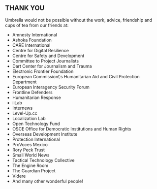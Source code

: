 THANK YOU
---------

Umbrella would not be possible without the work, advice, friendship and cups of tea from our friends at:

*   Amnesty International
*   Ashoka Foundation
*   CARE International
*   Centre for Digital Resilience
*   Centre for Safety and Development
*   Committee to Project Journalists
*   Dart Center for Journalism and Trauma
*   Electronic Frontier Foundation
*   European Commission\\'s Humanitarian Aid and Civil Protection Department
*   European Interagency Security Forum
*   Frontline Defenders
*   Humanitarian Response
*   iiLab
*   Internews
*   Level-Up.cc
*   Localization Lab
*   Open Technology Fund
*   OSCE Office for Democratic Institutions and Human Rights
*   Overseas Development Institute
*   Protection International
*   ProVoces Mexico
*   Rory Peck Trust
*   Small World News
*   Tactical Technology Collective
*   The Engine Room
*   The Guardian Project
*   Videre
*   And many other wonderful people!
